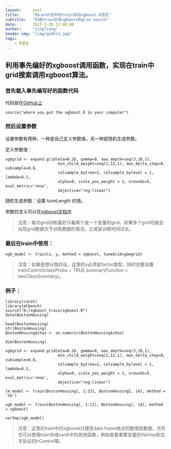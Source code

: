 ```yaml
---
layout:     post
title:      "向caret包中的train添加xgboost-R语言"
subtitle:   "利用train实现xgboost的grid search"
date:       2017-3-20 12:00:00
author:     "jingliang"
header-img: "/img/gakki1.jpg"
tags:
    - R语言
---
```


## 利用事先编好的xgboost调用函数，实现在train中grid搜索调用xgboost算法。

### 首先载入事先编写好的函数代码

代码放在[GitHub上](https://github.com/jingliang92/xgboost_trian)

```    
source("where you put the xgboost.R in your computer")
```   

### 然后设置参数

设置参数有两种，一种是自己定义参数值，另一种是随机生成参数。

定义参数值：

```   
xgbgrid <- expand.grid(eta=0.26, gamma=0, max_depth=seq(3,10,1),
                       min_child_weight=seq(1,12,1), max_delta_step=0, subsample=0.8,
                       colsample_bytree=1, colsample_bylevel = 1, lambda=0.1,
                       alpha=0, scale_pos_weight = 1, nrounds=5, eval_metric='rmse',
                       objective="reg:linear")
```   

随机生成参数：设置 tuneLength 的值。

参数的含义可以在[xgboost文档中](http://xgboost.readthedocs.io/en/latest/parameter.html#parameters-in-r-package)

>注意：每次grid训练最好只看两个或一个变量的grid，如果多个grid可能会出现grid数据大于训练数据的情况，又或是训练时间过长。

### 最后在train中使用：

```   
xgb_model <- train(x, y, method = xgboost, tuneGrid=gbmgrid)
``` 

>注意：如果是想分类的话，这里的y必须是factor类型，同时也要设置trainControl(classProbs = TRUE,summaryFunction = twoClassSummary)。

### 例子：

```   
library(caret)
library(mlbench)
source("D:/xgboost_train/xgboost.R")
data(BostonHousing)

head(BostonHousing)
str(BostonHousing)
BostonHousing$chas <- as.numeric(BostonHousing$chas)

dim(BostonHousing)

xgbgrid <- expand.grid(eta=0.26, gamma=0, max_depth=seq(3,10,1),
                       min_child_weight=seq(1,12,1), max_delta_step=0, subsample=0.8,
                       colsample_bytree=1, colsample_bylevel = 1, lambda=0.1,
                       alpha=0, scale_pos_weight = 1, nrounds=5, eval_metric='rmse',
                       objective="reg:linear")

lm_model <- train(BostonHousing[, 1:13], BostonHousing[, 14], method = 'lm')

xgb_model <- train(BostonHousing[, 1:13], BostonHousing[, 14], method = xgboost)

varImp(xgb_model)
``` 

>注意：这里的train中的xgboost只接受data.frame格式的数值型数据，另外也可以使用train中或caret中的其他函数，例如查看重要变量的VarImp和交叉验证的trControl等。